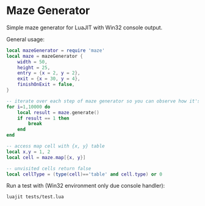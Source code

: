 Maze Generator
==============

Simple maze generator for LuaJIT with Win32 console output.

General usage:

```lua
local mazeGenerator = require 'maze'
local maze = mazeGenerator {
	width = 50,
	height = 25,
	entry = {x = 2, y = 2},
	exit = {x = 30, y = 4},
	finishOnExit = false,
}

-- iterate over each step of maze generator so you can observe how it's created
for i=1,10000 do
	local result = maze.generate()
	if result == 1 then
		break
	end
end

-- access map cell with {x, y} table
local x,y = 1, 2
local cell = maze.map[{x, y}]

-- unvisited cells return false
local cellType = (type(cell)=='table' and cell.type) or 0

```

Run a test with (Win32 environment only due console handler):

```
luajit tests/test.lua
```
